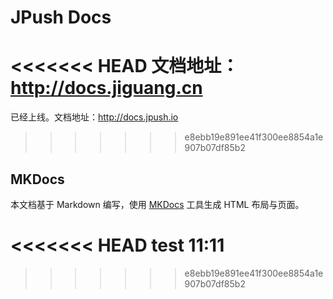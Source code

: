 JPush Docs
==========

<<<<<<< HEAD
文档地址：http://docs.jiguang.cn
=======
已经上线。文档地址：http://docs.jpush.io
>>>>>>> e8ebb19e891ee41f300ee8854a1e907b07df85b2

## MKDocs
本文档基于 Markdown 编写，使用 [MKDocs](https://github.com/tomchristie/mkdocs) 工具生成 HTML 布局与页面。

<<<<<<< HEAD
test 11:11
=======
>>>>>>> e8ebb19e891ee41f300ee8854a1e907b07df85b2
